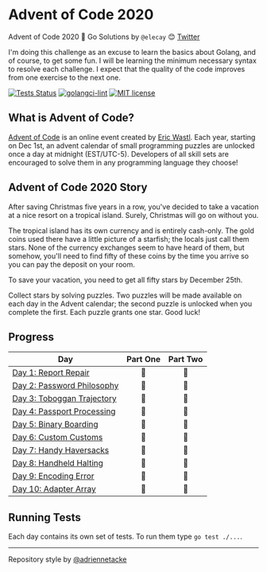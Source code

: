 # Advent of Code 2020
Advent of Code 2020 🎄 Go Solutions by `@elecay` 😊
[Twitter](https://twitter.com/elecay)

I'm doing this challenge as an excuse to learn the basics about Golang, and of course, to get some fun. I will be learning the minimum necessary syntax to resolve each challenge. I expect that the quality of the code improves from one exercise to the next one.

[![Tests Status](https://github.com/elecay/advent-of-code-2020/workflows/Test/badge.svg)](https://github.com/elecay/advent-of-code-2020/actions?query=workflow%3ATest)
[![golangci-lint](https://github.com/elecay/advent-of-code-2020/workflows/golangci-lint/badge.svg)](https://github.com/elecay/advent-of-code-2020/actions?query=workflow%3Agolangci-lint)
[![MIT license](https://img.shields.io/badge/License-MIT-blue.svg)](https://opensource.org/licenses/MIT)


## What is Advent of Code?
[Advent of Code](http://adventofcode.com) is an online event created by [Eric Wastl](https://twitter.com/ericwastl). Each year, starting on Dec 1st, an advent calendar of small programming puzzles are unlocked once a day at midnight (EST/UTC-5). Developers of all skill sets are encouraged to solve them in any programming language they choose!

## Advent of Code 2020 Story
After saving Christmas five years in a row, you've decided to take a vacation at a nice resort on a tropical island. Surely, Christmas will go on without you.

The tropical island has its own currency and is entirely cash-only. The gold coins used there have a little picture of a starfish; the locals just call them stars. None of the currency exchanges seem to have heard of them, but somehow, you'll need to find fifty of these coins by the time you arrive so you can pay the deposit on your room.

To save your vacation, you need to get all fifty stars by December 25th.

Collect stars by solving puzzles. Two puzzles will be made available on each day in the Advent calendar; the second puzzle is unlocked when you complete the first. Each puzzle grants one star. Good luck!

## Progress

| Day  | Part One | Part Two |
|---|:---:|:---:|
| [Day 1: Report Repair](https://github.com/elecay/advent-of-code-2020/tree/main/day-01)| 🌟 | 🌟 |
| [Day 2: Password Philosophy](https://github.com/elecay/advent-of-code-2020/tree/main/day-02)| 🌟 | 🌟 |
| [Day 3: Toboggan Trajectory](https://github.com/elecay/advent-of-code-2020/tree/main/day-03)| 🌟 | 🌟 |
| [Day 4: Passport Processing](https://github.com/elecay/advent-of-code-2020/tree/main/day-04)| 🌟 | 🌟 |
| [Day 5: Binary Boarding](https://github.com/elecay/advent-of-code-2020/tree/main/day-05)| 🌟 | 🌟 |
| [Day 6: Custom Customs](https://github.com/elecay/advent-of-code-2020/tree/main/day-06)| 🌟 | 🌟 |
| [Day 7: Handy Haversacks](https://github.com/elecay/advent-of-code-2020/tree/main/day-07)| 🌟 | 🌟 |
| [Day 8: Handheld Halting](https://github.com/elecay/advent-of-code-2020/tree/main/day-08)| 🌟 | 🌟 |
| [Day 9: Encoding Error](https://github.com/elecay/advent-of-code-2020/tree/main/day-09)| 🌟 | 🌟 |
| [Day 10: Adapter Array](https://github.com/elecay/advent-of-code-2020/tree/main/day-10)| 🌟 | 🌟 |

## Running Tests

Each day contains its own set of tests. To run them type `go test ./...`.

---
Repository style by [@adriennetacke](https://github.com/adriennetacke/advent-of-code-2020)